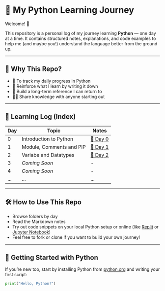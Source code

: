 # 🐍 My Python Learning Journey

Welcome! 👋

This repository is a personal log of my journey learning **Python** — one day at a time. It contains structured notes, explanations, and code examples to help me (and maybe you!) understand the language better from the ground up.

---

## 🚀 Why This Repo?

- 📘 To track my daily progress in Python  
- 🧠 Reinforce what I learn by writing it down  
- 🔄 Build a long-term reference I can return to  
- 🧑‍💻 Share knowledge with anyone starting out

---

## 📅 Learning Log (Index)

| Day | Topic | Notes |
|-----|-------|-------|
| 0   | Introduction to Python | [📄 Day 0](day0/) |
| 1   | Module, Comments and PIP| [📄 Day 1](day1/) |
| 2   | Variabe and Datatypes| [📄 Day 2](day2/) |
| 3   | *Coming Soon* | - |
| 4   | *Coming Soon* | - |
| ... | ... | ... |

---

## 🛠️ How to Use This Repo

- Browse folders by day
- Read the Markdown notes
- Try out code snippets on your local Python setup or online (like [Replit](https://replit.com/) or [Jupyter Notebook](https://jupyter.org/))
- Feel free to fork or clone if you want to build your own journey!

---

## 🌱 Getting Started with Python

If you’re new too, start by installing Python from [python.org](https://www.python.org/) and writing your first script:

```python
print("Hello, Python!")
